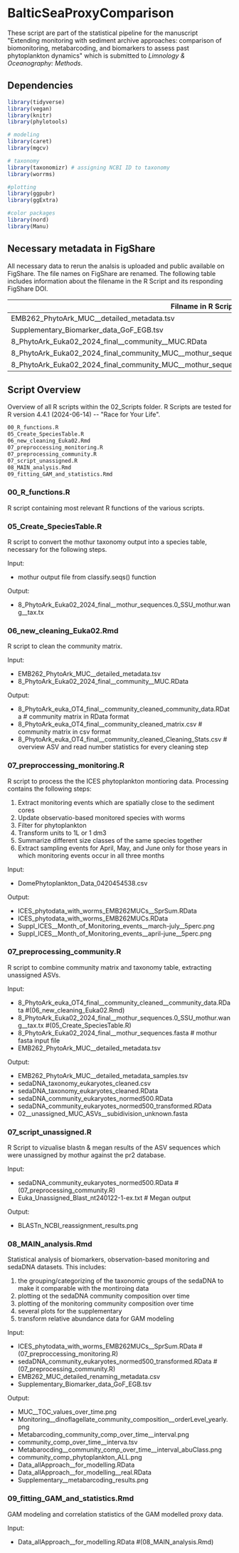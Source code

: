 # BalticSeaProxyComparison

These script are part of the statistical pipeline for the  manuscript "Extending monitoring with sediment archive approaches: comparison of biomonitoring, metabarcoding, and biomarkers to assess past phytoplankton dynamics" which is submitted to _Limnology & Oceanography: Methods_.

## Dependencies

```R
library(tidyverse)
library(vegan)
library(knitr)
library(phylotools)

# modeling
library(caret)
library(mgcv)

# taxonomy
library(taxonomizr) # assigning NCBI ID to taxonomy
library(worrms)

#plotting
library(ggpubr)
library(ggExtra)

#color packages
library(nord)
library(Manu)
```
## Necessary metadata in FigShare
All necessary data to rerun the analsis is uploaded and public available on FigShare. The file names on FigShare are renamed. The following table includes information about the filename in the R Script and its responding FigShare DOI.


| Filname in R Script  | FigShare DOI |
| ------------- | ------------- |
| EMB262_PhytoArk_MUC__detailed_metadata.tsv  | [10.6084/m9.figshare.28457471.v1](https://doi.org/10.6084/m9.figshare.28457471.v1)  |
| Supplementary_Biomarker_data_GoF_EGB.tsv  | [10.6084/m9.figshare.28457492.v1](https://doi.org/10.6084/m9.figshare.28457492.v1)  |
| 8_PhytoArk_Euka02_2024_final__community__MUC.RData | [10.6084/m9.figshare.28457474.v1](https://doi.org/10.6084/m9.figshare.28457474.v1) | 
| 8_PhytoArk_Euka02_2024_final_community_MUC__mothur_sequences.fasta | [10.6084/m9.figshare.28457495.v1](https://doi.org/10.6084/m9.figshare.28457495.v1) |
| 8_PhytoArk_Euka02_2024_final_community_MUC__mothur_sequences.0_SSU_mothur__concatinated.wang__tax.tx | [10.6084/m9.figshare.28457483.v1](https://doi.org/10.6084/m9.figshare.28457483.v1) |


## Script Overview 

Overview of all R scripts within the 02_Scripts folder. R Scripts are tested for R version 4.4.1 (2024-06-14) -- "Race for Your Life".

```bash
00_R_functions.R
05_Create_SpeciesTable.R
06_new_cleaning_Euka02.Rmd
07_preproccessing_monitoring.R
07_preprocessing_community.R
07_script_unassigned.R
08_MAIN_analysis.Rmd
09_fitting_GAM_and_statistics.Rmd
```


### 00_R_functions.R

R script containing most relevant R functions of the various scripts.

### 05_Create_SpeciesTable.R

R script to convert the mothur taxonomy output into a species table, necessary for the following steps.

Input:
- mothur output file from classify.seqs() function

Output:
- 8_PhytoArk_Euka02_2024_final__mothur_sequences.0_SSU_mothur.wang__tax.tx 

###  06_new_cleaning_Euka02.Rmd

R script to clean the community matrix.

Input: 
- EMB262_PhytoArk_MUC__detailed_metadata.tsv
- 8_PhytoArk_Euka02_2024_final__community__MUC.RData

Output:
- 8_PhytoArk_euka_OT4_final__community_cleaned_community_data.RData # community matrix in RData format
- 8_PhytoArk_euka_OT4_final__community_cleaned_matrix.csv           # community matrix in csv format
- 8_PhytoArk_euka_OT4_final__community_cleaned_Cleaning_Stats.csv   # overview ASV and read number statistics for every cleaning step


###  07_preproccessing_monitoring.R

R script to process the the ICES phytoplankton montioring data.
Processing contains the following steps:
1. Extract monitoring events which are spatially close to the sediment cores
2. Update observatio-based monitored species with worms
3. Filter for phytoplankton
4. Transform units to 1L or 1 dm3
5. Summarize different size classes of the same species together
6. Extract sampling events for April, May, and June only for those years in which monitoring events occur in all three months

Input: 
- DomePhytoplankton_Data_0420454538.csv

Output:
- ICES_phytodata_with_worms_EMB262MUCs__SprSum.RData
- ICES_phytodata_with_worms_EMB262MUCs.RData
- Suppl_ICES__Month_of_Monitoring_events__march-july__5perc.png
- Suppl_ICES__Month_of_Monitoring_events__april-june__5perc.png

###  07_preprocessing_community.R

R script to combine community matrix and taxonomy table, extracting unassigned ASVs.

Input: 
- 8_PhytoArk_euka_OT4_final__community_cleaned__community_data.RData           #(06_new_cleaning_Euka02.Rmd)
- 8_PhytoArk_Euka02_2024_final__mothur_sequences.0_SSU_mothur.wang__tax.tx     #(05_Create_SpeciesTable.R)
- 8_PhytoArk_Euka02_2024_final__mothur_sequences.fasta                         # mothur fasta input file
- EMB262_PhytoArk_MUC__detailed_metadata.tsv

Output:
- EMB262_PhytoArk_MUC__detailed_metadata_samples.tsv
- sedaDNA_taxonomy_eukaryotes_cleaned.csv
- sedaDNA_taxonomy_eukaryotes_cleaned.RData
- sedaDNA_community_eukaryotes_normed500.RData
- sedaDNA_community_eukaryotes_normed500_transformed.RData
- 02__unassigned_MUC_ASVs__subidivision_unknown.fasta

### 07_script_unassigned.R 

R Script to vizualise blastn & megan results of the ASV sequences which were unassigned by mothur against the pr2 database.

Input: 
- sedaDNA_community_eukaryotes_normed500.RData                               #(07_preprocessing_community.R)
- Euka_Unassigned_Blast_nt240122-1-ex.txt                                    # Megan output

Output:
- BLASTn_NCBI_reassignment_results.png

### 08_MAIN_analysis.Rmd

Statistical analysis of biomarkers, observation-based monitoring and sedaDNA datasets. This includes:
1. the grouping/categorizing of the taxonomic groups of the sedaDNA to make it comparable with the montiroing data
2. plotting ot the sedaDNA community composition over time
3. plotting of the monitoring community composition over time
4. several plots for the supplementary
5. transform relative abundance data for GAM modeling


Input: 
- ICES_phytodata_with_worms_EMB262MUCs__SprSum.RData                         #(07_preproccessing_monitoring.R)
- sedaDNA_community_eukaryotes_normed500_transformed.RData                   #(07_preprocessing_community.R)
- EMB262_MUC_detailed_renaming_metadata.csv
- Supplementary_Biomarker_data_GoF_EGB.tsv

Output:
- MUC__TOC_values_over_time.png
- Monitoring__dinoflagellate_community_composition__orderLevel_yearly.png
- Metabarcoding_community_comp_over_time__interval.png
- community_comp_over_time__interva.tsv
- Metabarocding__community_comp_over_time__interval_abuClass.png
- community_comp_phytoplankton_ALL.png
- Data_allApproach__for_modelling.RData
- Data_allApproach__for_modelling__real.RData
- Supplementary__metabarcoding_results.png

### 09_fitting_GAM_and_statistics.Rmd

GAM modeling and correlation statistics of the GAM modelled proxy data.

Input: 
- Data_allApproach__for_modelling.RData                                      #(08_MAIN_analysis.Rmd)
  
